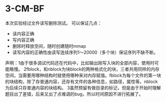 ﻿# 3-CM-BF

本次实验经过文件读写删除测试。
可以保证几点：

* 读内容正确
* 写内容正确
* 删除时释放空间，随时创建随时mmap
* 读写内容的正确性由读写连续序列1～20000（多个块）保证序列不缺不断。

声明：1由于很多调试代码还在代码中，比如输出刚写入块的全部内容，使用时可能略慢。
2fblock，和nblock为块block的两种格式化的块，三者共用同样的内存空间，当需要用哪种结构时就使用哪种来对内存赋值。fblock为每个文件的第一块的块结构，除了存普通内容，还存有文件的各种信息，如路径，属性等。nblock为后续只存普通内容的块结构。
3虽然预留有做目录的标记，但是由于开始时理解题目出了差错，后来又出了点难调的bug，所以时间原因不进行拓展了。